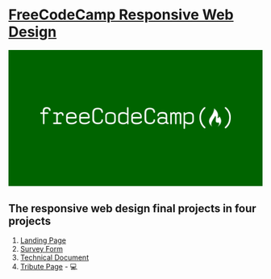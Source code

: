 # [FreeCodeCamp Responsive Web Design](https://www.freecodecamp.org)

![freecodecamp](https://github.com/RAYOPOKU/Courses/blob/master/FreeCodeCamp/assets/fcc-twitter-1120X600-social-green.png)


## The responsive web design final projects in four projects 
1. [Landing Page](https://github.com/RAYOPOKU/Courses/tree/master/FreeCodeCamp/Landing%20Page) 
2. [Survey Form](https://github.com/RAYOPOKU/Courses/tree/master/FreeCodeCamp/Survey%20Form)
3. [Technical Document](https://github.com/RAYOPOKU/Courses/tree/master/FreeCodeCamp/Technical%20Document)
4. [Tribute Page](https://github.com/RAYOPOKU/Courses/tree/master/FreeCodeCamp/Tribute%20Page) - :computer:
